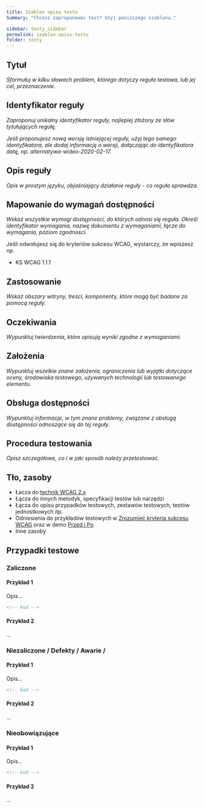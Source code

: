 ```yaml
---
title: Szablon opisu testu
Summary: "Chcesz zaproponowac test? Użyj poniższego szablonu."

sidebar: testy_sidebar
permalink: szablon-opisu-testu
folder: testy
---
```



## Tytuł
*Sformułuj w kilku słowach problem, którego dotyczy reguła testowa, lub jej cel, przeznaczenie.*

## Identyfikator reguły
*Zaproponuj unikalny identyfikator reguły, najlepiej złożony ze słów tytułujących regułę.*

*Jeśli proponujesz nową wersję istniejącej reguły, użyj tego samego identyfikatora, ale dodaj informację o wersji, dołączając do identyfikatora datę, np. alternatywa-wideo-2020-02-17.*

## Opis reguły
*Opis w prostym języku, objaśniający działanie reguły - co reguła sprawdza.*

## Mapowanie do wymagań dostępności
*Wskaż wszystkie wymogi dostępności, do których odnosi się reguła. Określ identyfikator wymagania, nazwę dokumentu z wymaganiami, łącze do wymagania, poziom zgodności.*

Jeśli odwołujesz się do kryteriów sukcesu WCAG, wystarczy, że wpiszesz np.
- KS WCAG 1.1.1

## Zastosowanie
*Wskaż obszary witryny, treści, komponenty, które mogą być badane za pomocą reguły.*

## Oczekiwania
*Wypunktuj twierdzenia, które opisują wyniki zgodne z wymaganiami.*

## Założenia
*Wypunktuj wszelkie znane założenia, ograniczenia lub wyjątki dotyczące oceny, środowiska  testowego, używanych technologii lub testowanego elementu.*

## Obsługa dostępności
*Wypunktuj informacje, w tym znane problemy, związane z obsługą dostępności odnoszące się do tej reguły.*

## Procedura testowania
*Opisz szczegółowe, co i w jaki sposób należy przetestować.*

## Tło, zasoby

- Łacza do [technik WCAG 2.x](https://www.w3.org/WAI/WCAG21/Techniques/#techniques)
- Łącza do innych metodyk, specyfikacji testów lub narzędzi
- Łącza do opisu przypadków testowych, zestawów testowych, testów jednostkowych itp.
- Odniesienia do przykładów testowych w [Zrozumieć kryteria sukcesu WCAG](https://www.w3.org/WAI/WCAG21/Understanding/) oraz w demo [Przed i Po](https://przedipo.lepszyweb.pl/)
- Inne zasoby

## Przypadki testowe

### Zaliczone

#### Przykład 1

Opis...

```html
<!-- kod -->
```

#### Przykład 2

...

### Niezaliczone / Defekty / Awarie /

#### Przykład 1

Opis...

```html
<!-- kod -->
```

#### Przykład 2

...

###  Nieobowiązujące

#### Przykład 1

Opis...

```html
<!-- kod -->
```

#### Przykład 2

...
